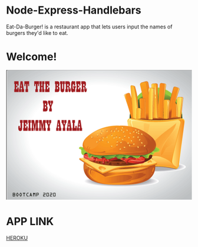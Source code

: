 # Node-Express-Handlebars

Eat-Da-Burger! is a restaurant app that lets users input the names of burgers they'd like to eat.

# Welcome!
![Image](https://github.com/jpah2020/Node-Express-Handlebars/blob/master/images/eatdaburger.png?raw=true)

# APP LINK 
[HEROKU](https://secret-shelf-52837.herokuapp.com/) 
